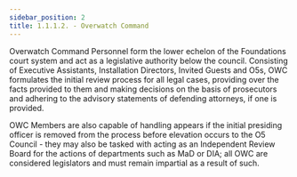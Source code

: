 ```yaml
---
sidebar_position: 2
title: 1.1.1.2. - Overwatch Command
---
```

Overwatch Command Personnel form the lower echelon of the Foundations court system and act as a legislative authority below the council. Consisting of Executive Assistants, Installation Directors, Invited Guests and O5s, OWC formulates the initial review process for all legal cases, providing over the facts provided to them and making decisions on the basis of prosecutors and adhering to the advisory statements of defending attorneys, if one is provided.

OWC Members are also capable of handling appears if the initial presiding officer is removed from the process before elevation occurs to the O5 Council - they may also be tasked with acting as an Independent Review Board for the actions of departments such as MaD or DIA; all OWC are considered legislators and must remain impartial as a result of such.